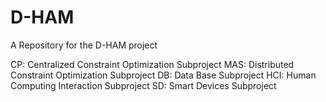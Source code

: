 # D-HAM
A Repository for the D-HAM project

CP: Centralized Constraint Optimization Subproject
MAS: Distributed Constraint Optimization Subproject
DB: Data Base Subproject
HCI: Human Computing Interaction Subproject
SD: Smart Devices Subproject